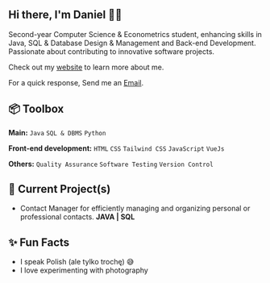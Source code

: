 
## Hi there, I'm Daniel 👋🏼

Second-year Computer Science & Econometrics student, enhancing skills in Java, SQL & Database Design & Management and Back-end Development. Passionate about contributing to innovative software projects.

Check out my [website](https://www.heisdanielade.xyz/) to learn more about me.

For a quick response, Send me an [Email](mailto:danieladeofficial@gmail.com). 

## 📦 Toolbox
**Main:** `Java` `SQL & DBMS` `Python`

**Front-end development:** `HTML` `CSS` `Tailwind CSS` `JavaScript` `VueJs`

**Others:** `Quality Assurance` `Software Testing` `Version Control`


## 🤖 Current Project(s)
- Contact Manager for efficiently managing and organizing personal or professional contacts. **JAVA | SQL**


## ✨ Fun Facts 
- I speak Polish (ale tylko trochę) 😅
- I love experimenting with photography



